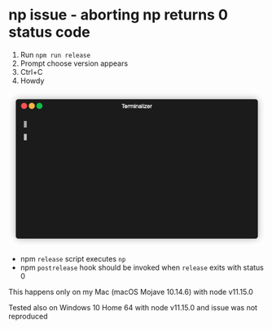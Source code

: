 # np issue - aborting np returns 0 status code

1. Run `npm run release`
2. Prompt choose version appears
3. Ctrl+C
4. Howdy

![issue demo](issue_demo.gif)

* npm `release` script executes `np`
* npm `postrelease` hook should be invoked when `release` exits with status 0

This happens only on my Mac (macOS Mojave 10.14.6) with node v11.15.0

Tested also on Windows 10 Home 64 with node v11.15.0 and issue was not reproduced